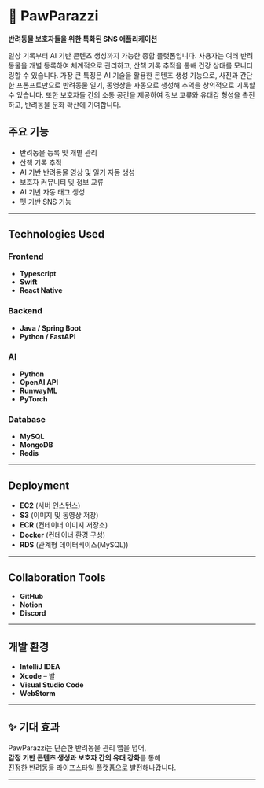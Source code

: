 # 🐾 PawParazzi

**반려동물 보호자들을 위한 특화된 SNS 애플리케이션**

일상 기록부터 AI 기반 콘텐츠 생성까지 가능한 종합 플랫폼입니다. 사용자는 여러 반려동물을 개별 등록하여 체계적으로 관리하고, 산책 기록 추적을 통해 건강 상태를 모니터링할 수 있습니다. 
가장 큰 특징은 AI 기술을 활용한 콘텐츠 생성 기능으로, 사진과 간단한 프롬프트만으로 반려동물 일기, 동영상을 자동으로 생성해 추억을 창의적으로 기록할 수 있습니다.
또한 보호자들 간의 소통 공간을 제공하여 정보 교류와 유대감 형성을 촉진하고, 반려동물 문화 확산에 기여합니다.

## 주요 기능
- 반려동물 등록 및 개별 관리
- 산책 기록 추적
- AI 기반 반려동물 영상 및 일기 자동 생성
- 보호자 커뮤니티 및 정보 교류
- AI 기반 자동 태그 생성
- 펫 기반 SNS 기능



---

## Technologies Used

### Frontend
- **Typescript**
- **Swift**
- **React Native**

### Backend
- **Java / Spring Boot**
- **Python / FastAPI**

### AI
- **Python**
- **OpenAI API**
- **RunwayML**
- **PyTorch**

### Database
- **MySQL**
- **MongoDB**
- **Redis**

---

## Deployment

- **EC2** (서버 인스턴스)
- **S3** (이미지 및 동영상 저장)
- **ECR** (컨테이너 이미지 저장소)
- **Docker** (컨테이너 환경 구성)
- **RDS** (관계형 데이터베이스(MySQL))

---

## Collaboration Tools

- **GitHub** 
- **Notion** 
- **Discord** 

---

## 개발 환경

- **IntelliJ IDEA** 
- **Xcode** – 발
- **Visual Studio Code** 
- **WebStorm** 

---

## ✨ 기대 효과

PawParazzi는 단순한 반려동물 관리 앱을 넘어,  
**감정 기반 콘텐츠 생성과 보호자 간의 유대 강화**를 통해  
진정한 반려동물 라이프스타일 플랫폼으로 발전해나갑니다.

---
